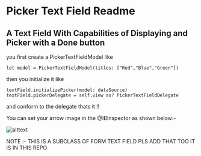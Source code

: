 # Picker Text Field Readme

## A Text Field With Capabilities of Displaying and Picker with a Done button

you first create a PickerTextFieldModel like

```
let model = PickerTextFieldModel(titles: ["Red","Blue","Green"])
```
then you initialize it like

```
textField.initializePicker(model: dataSource)
textField.pickerDelegate = self.view as? PickerTextFieldDelegate
```
and conform to the delegate thats it !!

You can set your arrow image in the @IBInspector as shown below:-

![alttext](https://github.com/iThink32/TextField-Popup-Picker/blob/master/Screen%20Shot%202018-01-19%20at%203.45.46%20PM.png)

NOTE :- THIS IS A SUBCLASS OF FORM TEXT FIELD PLS ADD THAT TOO IT IS IN THIS REPO


